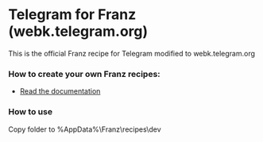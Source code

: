 # Telegram for Franz (webk.telegram.org)
This is the official Franz recipe for Telegram modified to webk.telegram.org

### How to create your own Franz recipes:
* [Read the documentation](https://github.com/meetfranz/plugins)


### How to use
Copy folder to %AppData%\Franz\recipes\dev
